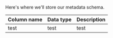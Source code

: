 Here's where we'll store our metadata schema.

Column name | Data type | Description
----------- | --------- | -----------
test        | test      | test
